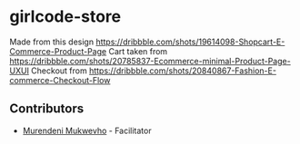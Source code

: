 # girlcode-store

Made from this design https://dribbble.com/shots/19614098-Shopcart-E-Commerce-Product-Page
Cart taken from https://dribbble.com/shots/20785837-Ecommerce-minimal-Product-Page-UXUI
Checkout from https://dribbble.com/shots/20840867-Fashion-E-commerce-Checkout-Flow

## Contributors

- [Murendeni Mukwevho](https://github.com/mukwevhom) - Facilitator
